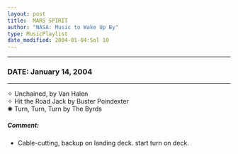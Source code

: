 ```yaml
---
layout: post
title:  MARS SPIRIT
author: "NASA: Music to Wake Up By"
type: MusicPlaylist
date_modified: 2004-01-04:Sol 10
---
```


----
### DATE: January 14, 2004
----
✧ Unchained, by Van Halen  &nbsp;<br />✧ Hit the Road Jack by Buster Poindexter  &nbsp;<br />✺ Turn, Turn, Turn by The Byrds

##### Comment:
* Cable-cutting, backup on landing deck. start turn on deck.

